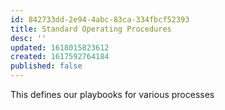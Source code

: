 ```yaml
---
id: 842733dd-2e94-4abc-83ca-334fbcf52393
title: Standard Operating Procedures
desc: ''
updated: 1618015823612
created: 1617592764184
published: false
---
```


This defines our playbooks for various processes
